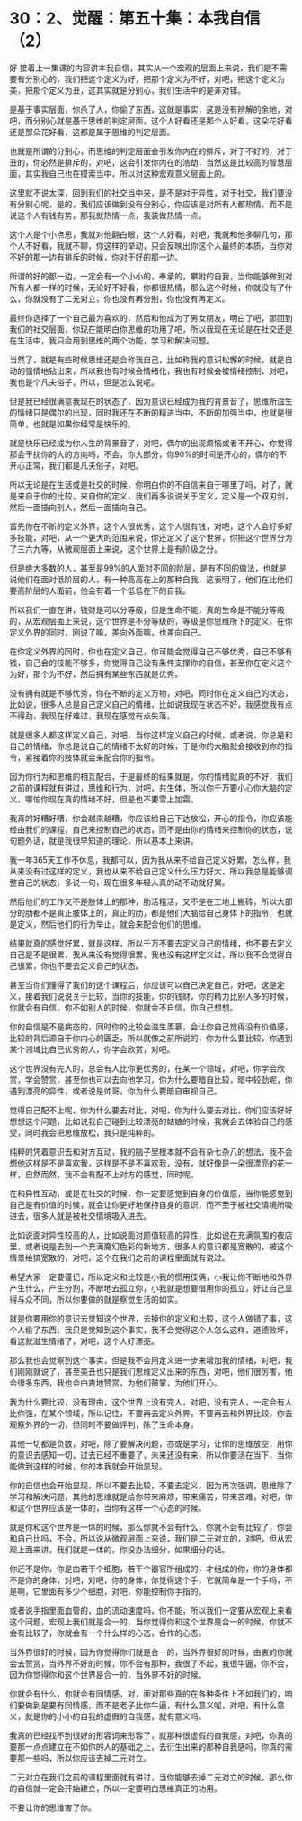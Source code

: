 # 30：2、觉醒：第五十集：本我自信（2）

好 接着上一集课的内容讲本我自信，其实从一个宏观的层面上来说，我们是不需要有分别心的，我们把这个定义为好，把那个定义为不好，对吧，把这个定义为美，把那个定义为丑，这其实就是分别心，我们生活中的是非对错。

是基于事实层面，你杀了人，你偷了东西，这就是事实，这是没有辨解的余地，对吧，而分别心就是基于思维的判定层面，这个人好看还是那个人好看，这朵花好看还是那朵花好看，这都是属于思维的判定层面。

也就是所谓的分别心，而思维的判定层面会引发你内在的排斥，对于不好的，对于丑的，你必然是排斥的，对吧，这会引发你内在的浩劫，当然这是比较高的智慧层面，其实我自己也在摸索当中，所以对这种宏观意义层面上的。

这里就不说太深，回到我们的社交当中来，是不是对于异性，对于社交，我们要没有分别心呢，是的，我们应该做到没有分别心，你应该是对所有人都热情，而不是说这个人有钱有势，那我就热情一点，我装做热情一点。

这个人是个小点思，我就对他翻白眼，这个人好看，对吧，我就和他多聊几句，那个人不好看，我就不聊，你这样的举动，只会反映出你这个人最终的本质，当你对不好的那一边有排斥的时候，你对于好的那一边。

所谓的好的那一边，一定会有一个小小的，奉承的，攀附的自我，当你能够做到对所有人都一样的时候，无论好不好看，你都很热情，那么这个时候，你就没有了什么，你就没有了二元对立，你也没有再分别，你也没有再定义。

最终你选择了一个自己最为喜欢的，然后和他成为了男女朋友，明白了吧，那回到我们的社交层面，你现在能明白你思维的功用了吧，所以我现在无论是在社交还是在生活中，我只会用到思维的两个功能，学习和解决问题。

当然了，就是有些时候思维还是会称我自己，比如称我的意识松懈的时候，就是自动的强情地钻出来，所以我也有时候会情绪化，我也有时候会被情绪控制，对吧，我也是个凡夫俗子，所以，但是怎么说呢。

但是我已经很满意我现在的状态了，因为意识已经成为我的背景音了，思维所滋生的情绪只是偶尔的出现，同时我还在不断的精进当中，不断的加强当中，也就是很简单，也就是如果你经常是快乐的。

就是快乐已经成为你人生的背景音了，对吧，偶尔的出现烦恼或者不开心，你觉得那会干扰你的大的方向吗，不会，你大部分，你90%的时间是开心的，偶尔的不开心正常，我们都是凡夫俗子，对吧。

所以无论是在生活或是社交的时候，你明白你的不自信来自于哪里了吗，对了，就是来自于你的比较，来自你的定义，我们再多说说关于定义，定义是一个双刃剑，然后一面插向别人，然后一面插向自己。

首先你在不断的定义外界，这个人很优秀，这个人很有钱，对吧，这个人会好多好多技能，对吧，从一个更大的范围来说，你还定义了这个世界，你把这个世界分为了三六九等，从微观层面上来说，这个世界上是有阶级之分。

但是绝大多数的人，甚至是99%的人面对不同的阶层，是有不同的做法，也就是说他们在面对低阶层的人，有一种高高在上的那种自我，这表明了，他们在比他们要高阶层的人面前，他会有着一个低低在下的自我。

所以我们一直在讲，钱财是可以分等级，但是生命不能，真的生命是不能分等级的，从宏观层面上来说，这个世界是不分等级的，等级是你思维所下的定义，在你定义外界的同时，刚说了嘛，差向外面嘛，也差向自己。

在你定义外界的同时，你也在定义自己，你可能会觉得自己不够优秀，自己不够有钱，自己会的技能不够多，你觉得自己没有条件支撑你的自信，甚至你在定义这个为好，那个为不好，然后拥有某些东西就是优秀。

没有拥有就是不够优秀，你在不断的定义万物，对吧，同时你在定义自己的状态，比如说，很多人总是自己定义自己的情绪，比如说我现在状态不好，我感觉我有点不得劲，我现在好难过，我现在感觉有点失落。

就是很多人都这样定义自己，对吧，当你这样定义自己的时候，或者说，你总是和自己的情绪，你总是说自己的情绪不太好的时候，于是你的大脑就会接收到你的指令，紧接着你的肢体就会来配合你的指令。

因为你行为和思维的相互配合，于是最终的结果就是，你的情绪就真的不好，我们之前的课程就有讲过，思维和行为，对吧，共生体，所以你千万要小心你大脑的定义，哪怕你现在真的情绪不好，但是也不要雪上加霜。

我真的好糟好糟，你会越来越糟，你应该给自己下达放松，开心的指令，你应该能经由我们的课程，自己来控制自己的状态，而不是由你的情绪来控制你的状态，说句题外话，就是我很早知道的理论，所以基本上来讲。

我一年365天工作不休息，我都可以，因为我从来不给自己定义好累，怎么样，我从来没有过这样的定义，我也从来不给自己定义什么压力好大，所以我总是能够调整自己的状态，多说一句，现在很多年轻人真的动不动就好累。

然后他们的工作又不是肢体上的那种，肋活粗活，又不是在工地上搬砖，所以大部分的肋都不是真正肢体上的，真正的肋，都是他们大脑给自己身体下的指令，也就是定义，然后他们的行为举止，就会来配合他们的思维。

结果就真的感觉好累，就是这样，所以千万不要去定义自己的情绪，也不要去定义自己是不是很累，我从来没有觉得很累，我也没有这样定义过，所以我不会觉得自己很累，你也不要去定义自己的状态。

甚至当你们懂得了我们的这个课程后，你应该可以自己决定自己，好吧，这是定义，接着我们说说关于比较，当你的技能，你的钱财，你的精力比别人多的时候，你就会有自信，你不如别人的时候，你就会不自信，你自己想想。

你的自信是不是病态的，同时你的比较会滋生羡慕，会让你自己觉得没有价值感，比较的背后源自于你内心的匮乏，所以就像之前所说的，你为什么要比较，你遇到某个领域比自己优秀的人，你学会欣赏，对吧。

这个世界没有完人的，总会有人比你更优秀的，在某一个领域，对吧，你学会欣赏，学会赞赏，甚至你也可以去向他学习，你为什么要暗自比较，暗中较劲呢，你遇到漂亮的异性，或者说是帅哥，你为什么要暗自审视自己。

觉得自己配不上呢，你为什么要去对比，对吧，你为什么要去对比，你们应该好好想想这个问题，比如说我自己碰到比较漂亮的姑娘的时候，我就会去体验自己的感受，同时我会把思维放松，我只是纯粹的。

纯粹的凭着意识去和对方互动，我的脑子里根本就不会有杂七杂八的想法，我不会想他这样是不是喜欢我，这样是不是不喜欢我，没有，就好像是一朵很漂亮的花一样，自然而然，我不会有配不上对方的感觉，同时呢。

在和异性互动，或是在社交的时候，你一定要感觉到自身的价值感，当你能感觉到自己是有价值的时候，就会让你更好地保持自身的意识，而不至于被社交情境所吸进去，很多人就是被社交情境吸入进去。

比如说面对异性较高的人，比如说面对颜值较高的异性，比如说在充满氛围的夜店里，或者说是去到一个充满魔幻色彩的新地方，很多人的意识都是宽散的，被这个情景给搞宽散的，对吧，这个在我们之前的课程里面就有说过。

希望大家一定要谨记，所以定义和比较是小我的惯用伎俩，小我让你不断地和外界产生什么，产生分割，不断地去孤立你，小我就是想要借用你的孤立，好让自己显得与众不同，所以你要做的就是察觉生活的如实。

就是你要用你的意识去觉知这个世界，去掉你的定义和比较，这个人做错了事，这个人偷了东西，我只是觉知到这个事实，我不会觉得这个人怎么这样，道德败坏，看这就滋生情绪了，对吧，这个人好漂亮。

那么我也会觉察到这个事实，但是我不会用定义进一步来增加我的情绪，对吧，我们刚刚就说了，甚至美丑也只是我们思维定义出来的东西，对吧，他们很厉害，他会很多东西，我也会由衷地赞赏，为他们鼓掌，为他们开心。

我为什么要比较，没有理由，这个世界上没有完人，对吧，没有完人，一定会有人比你强，在某个领域，所以记住，不要再去定义外界，不要再去和外界比较，你去观察外界的一切，但同时不要做评判，除了生命本身。

其他一切都是负数，对吧，除了要解决问题，亦或是学习，让你的思维放空，用你的意识去感知一切，过去已经不重要了，未来还没有来，所以你要活在当下，当你能做到这样的时候，你的本我就会开始显现。

你的自信也会开始显现，所以不要去比较，不要去定义，因为再次强调，思维除了学习和解决问题，其他的思维就是给你带来麻烦，带来痛苦，带来苦难，对吧，你和这个世界应该是一体的，当你有这样一个心态的时候。

就是你和这个世界是一体的时候，那么你就不会有什么，你就不会有比较了，你会和自己比吗，不会，所以说从微观层面上来说，我们是二元对立的，对吧，但从宏观上面来讲，我们就是一体的，你没办法细分，如果细分的话。

你还不是你，你是由若干个细胞，若干个器官所组成的，才组成的你，你的身体都不是你的身体，对吧，对吧，你的身体，你觉得这个手，它就简单是一个手吗，不是啊，它里面有多少个细胞，对吧，你能控制你手指的。

或者说手指里面血管的，血的流动速度吗，你不能，所以我们一定要从宏观上来看这个问题，宏观上我们就是合一的，当你觉得你和这个世界是合一的时候，你就不会有比较了，你就会有一个什么样的心态，合作的心态。

当外界很好的时候，因为你觉得你们就是合一的，当外界很好的时候，由衷的你就会去赞赏，当外界不好的时候，你不会有那种，我很了不起，我很牛逼，你不会，因为你觉得你和这个世界是合一的，当外界不好的时候。

你就会有什么，你就会有同情感，对，面对那些真的在各种条件上不如我们的，咱们要做到是要有同情感，而不是老子比你牛逼，有什么意义呢，对吧，有什么意义，就是你的小小的自我的虚假的自我感，就有意义吗。

我真的已经找不到很好的形容词来形容了，就那种很虚假的自我感，对吧，你真的要那一点点建立在不如你的人的基础之上，去衍生出来的那种自我感吗，你真的需要那一些吗，所以你应该去掉二元对立。

二元对立在我们之前的课程里面就有讲过，当你能够去掉二元对立的时候，那么你的自信就一定会开始建立，所以一定要明白思维真正的功用。

不要让你的思维害了你。